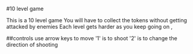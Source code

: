 #10 level game 

This is a 10 level game 
You will have to collect the tokens without getting attacked by enemies 
Each level gets harder as you keep going on ,

##controls 
use arrow keys to move 
'1' is to shoot 
'2' is to change the direction of shooting 
